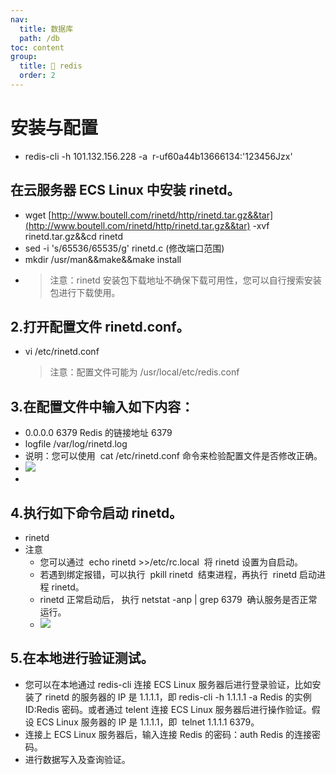 ```yaml
---
nav:
  title: 数据库
  path: /db
toc: content
group:
  title: 💊 redis
  order: 2
---
```


# 安装与配置

- redis-cli -h 101.132.156.228 -a  r-uf60a44b13666134:'123456Jzx'

## 在云服务器 ECS Linux 中安装 rinetd。

- wget [http://www.boutell.com/rinetd/http/rinetd.tar.gz&&tar](http://www.boutell.com/rinetd/http/rinetd.tar.gz&&tar) -xvf rinetd.tar.gz&&cd rinetd
- sed -i 's/65536/65535/g' rinetd.c (修改端口范围)
- mkdir /usr/man&&make&&make install
- > 注意：rinetd 安装包下载地址不确保下载可用性，您可以自行搜索安装包进行下载使用。

## 2.打开配置文件 rinetd.conf。

- vi /etc/rinetd.conf
  > 注意：配置文件可能为 /usr/local/etc/redis.conf

## 3.在配置文件中输入如下内容：

- 0.0.0.0 6379 Redis 的链接地址 6379
- logfile /var/log/rinetd.log
- 说明：您可以使用  cat /etc/rinetd.conf 命令来检验配置文件是否修改正确。
- ![](https://cdn.nlark.com/yuque/0/2020/jpeg/195884/1597937067295-ee517e33-e17f-4d26-bfce-f262d66758bd.jpeg#height=47&id=nkYr8&originHeight=47&originWidth=647&originalType=binary&ratio=1&size=0&status=done&style=none&width=647)
-

## 4.执行如下命令启动 rinetd。

- rinetd
- 注意
  - 您可以通过  echo rinetd >>/etc/rc.local  将 rinetd 设置为自启动。
  - 若遇到绑定报错，可以执行  pkill rinetd  结束进程，再执行  rinetd 启动进程 rinetd。
  - rinetd 正常启动后， 执行 netstat -anp | grep 6379  确认服务是否正常运行。
  - ![](https://cdn.nlark.com/yuque/0/2020/jpeg/195884/1597937067341-f158e903-fe66-4375-95ff-cfeda4b2a232.jpeg#height=61&id=jafrb&originHeight=61&originWidth=980&originalType=binary&ratio=1&size=0&status=done&style=none&width=980)

## 5.在本地进行验证测试。

- 您可以在本地通过 redis-cli 连接 ECS Linux 服务器后进行登录验证，比如安装了 rinetd 的服务器的 IP 是 1.1.1.1，即 redis-cli -h 1.1.1.1 -a Redis 的实例 ID:Redis 密码。或者通过 telent 连接 ECS Linux 服务器后进行操作验证。假设 ECS Linux 服务器的 IP 是 1.1.1.1，即  telnet 1.1.1.1 6379。
- 连接上 ECS Linux 服务器后，输入连接 Redis 的密码：auth Redis 的连接密码。
- 进行数据写入及查询验证。
